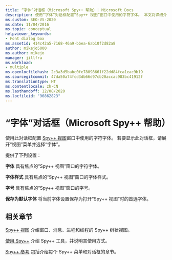 ```yaml
---
title: “字体”对话框（Microsoft Spy++ 帮助）| Microsoft Docs
description: 使用“字体”对话框配置“Spy++ 视图”窗口中使用的字符字体。 本文将详细介绍使用方法。
ms.custom: SEO-VS-2020
ms.date: 11/04/2016
ms.topic: conceptual
helpviewer_keywords:
- Font dialog box
ms.assetid: 414c42a5-7168-46a9-bbea-6ab10f2d82a8
author: mikejo5000
ms.author: mikejo
manager: jillfra
ms.workload:
- multiple
ms.openlocfilehash: 2c3a3d5babc0fe78098661f22dd84fca1eac9b19
ms.sourcegitcommit: 47da50a74fcd3db66d97cb20accac983bc41912f
ms.translationtype: HT
ms.contentlocale: zh-CN
ms.lasthandoff: 12/08/2020
ms.locfileid: "96862823"
---
```

# <a name="font-dialog-box-microsoft-spy-help"></a>“字体”对话框（Microsoft Spy++ 帮助）
使用此对话框配置 [Spy++ 视图](../debugger/spy-increment-views.md)窗口中使用的字符字体。 若要显示此对话框，请展开“视图”菜单并选择“字体”。

 提供了下列设置：

 **字体** 具有焦点的“Spy++ 视图”窗口的字符字体。

 **字体样式** 具有焦点的“Spy++ 视图”窗口的字体样式。

 **字号** 具有焦点的“Spy++ 视图”窗口的字号。

 **保存为默认字体** 将当前字体设置保存为打开“Spy++ 视图”时的首选字体。

## <a name="related-sections"></a>相关章节
 [Spy++ 视图](../debugger/spy-increment-views.md) 介绍窗口、消息、进程和线程的 Spy++ 树状视图。

 [使用 Spy++](../debugger/using-spy-increment.md) 介绍 Spy++ 工具，并说明其使用方式。

 [Spy++ 参考](../debugger/spy-increment-reference.md) 包括介绍每个 Spy++ 菜单和对话框的章节。